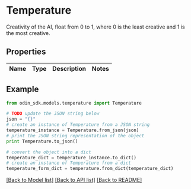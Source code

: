 # Temperature

Creativity of the AI, float from 0 to 1, where 0 is the least creative and 1 is the most creative.

## Properties

Name | Type | Description | Notes
------------ | ------------- | ------------- | -------------

## Example

```python
from odin_sdk.models.temperature import Temperature

# TODO update the JSON string below
json = "{}"
# create an instance of Temperature from a JSON string
temperature_instance = Temperature.from_json(json)
# print the JSON string representation of the object
print Temperature.to_json()

# convert the object into a dict
temperature_dict = temperature_instance.to_dict()
# create an instance of Temperature from a dict
temperature_form_dict = temperature.from_dict(temperature_dict)
```
[[Back to Model list]](../README.md#documentation-for-models) [[Back to API list]](../README.md#documentation-for-api-endpoints) [[Back to README]](../README.md)


